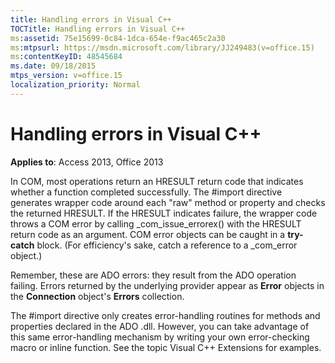 ```yaml
---
title: Handling errors in Visual C++
TOCTitle: Handling errors in Visual C++
ms:assetid: 75e15699-0c84-1dca-654e-f9ac465c2a30
ms:mtpsurl: https://msdn.microsoft.com/library/JJ249483(v=office.15)
ms:contentKeyID: 48545684
ms.date: 09/18/2015
mtps_version: v=office.15
localization_priority: Normal
---
```


# Handling errors in Visual C++


**Applies to**: Access 2013, Office 2013

In COM, most operations return an HRESULT return code that indicates whether a function completed successfully. The \#import directive generates wrapper code around each "raw" method or property and checks the returned HRESULT. If the HRESULT indicates failure, the wrapper code throws a COM error by calling \_com\_issue\_errorex() with the HRESULT return code as an argument. COM error objects can be caught in a **try-catch** block. (For efficiency's sake, catch a reference to a \_com\_error object.)

Remember, these are ADO errors: they result from the ADO operation failing. Errors returned by the underlying provider appear as **Error** objects in the **Connection** object's **Errors** collection.

The \#import directive only creates error-handling routines for methods and properties declared in the ADO .dll. However, you can take advantage of this same error-handling mechanism by writing your own error-checking macro or inline function. See the topic Visual C++ Extensions for examples.

